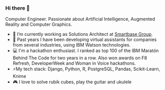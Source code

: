 ### Hi there 👋

<!--
**vickyjm/vickyjm** is a ✨ _special_ ✨ repository because its `README.md` (this file) appears on your GitHub profile.

Here are some ideas to get you started:

- 🔭 I’m currently working on ...
- 🌱 I’m currently learning ...
- 👯 I’m looking to collaborate on ...
- 🤔 I’m looking for help with ...
- 💬 Ask me about ...
- 📫 How to reach me: ...
- 😄 Pronouns: ...
- ⚡ Fun fact: ...
-->

Computer Engineer. Passionate about Artificial Intelligence, Augmented Reality and Computer Graphics. 

- 🔭 I’m currently working as Solutions Architect at [Smartbase Group](https://www.smartbasegroup.com).
- 🤖 Past years I have been developing virtual assistants for companies from several industries, using IBM Watson technologies.
- 💻 I'm a hackathon enthusiast. I ranked as top 100 of the IBM Maratón Behind The Code for two years in a row. Also won awards on F8 Refresh, DeveloperWeek and Woman in Voice hackathons.
- ⚡My tech stack:
  Django, Python, R, PostgreSQL, Pandas, Scikit-Learn, Knime
- 🎮 I love to solve rubik cubes, play the guitar and ukulele

